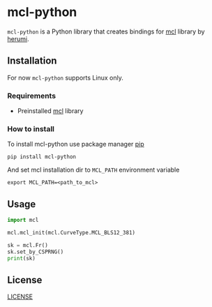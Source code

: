 # mcl-python

`mcl-python` is a Python library that creates bindings for [mcl](https://www.google.com) library by [herumi](https://github.com/herumi).

## Installation
For now `mcl-python` supports Linux only.
### Requirements
- Preinstalled [mcl](https://www.google.com) library
### How to install
To install mcl-python use package manager [pip](https://pip.pypa.io/en/stable/)
```
pip install mcl-python
```
And set mcl installation dir to `MCL_PATH` environment variable
```
export MCL_PATH=<path_to_mcl>
```
## Usage
```python
import mcl

mcl.mcl_init(mcl.CurveType.MCL_BLS12_381)

sk = mcl.Fr()
sk.set_by_CSPRNG()
print(sk)
```
## License
[LICENSE](https://github.com/Fadion96/mcl-python/blob/master/LICENSE)
